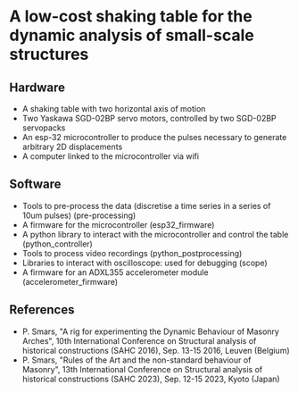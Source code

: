 # A low-cost shaking table for the dynamic analysis of small-scale structures

## Hardware

- A shaking table with two horizontal axis of motion 
- Two Yaskawa SGD-02BP servo motors, controlled by two SGD-02BP servopacks
- An esp-32 microcontroller to produce the pulses necessary to generate arbitrary 2D displacements
- A computer linked to the microcontroller via wifi

## Software

- Tools to pre-process the data (discretise a time series in a series of 10um pulses) (pre-processing)
- A firmware for the microcontroller (esp32_firmware)
- A python library to interact with the microcontroller and control the table (python_controller)
- Tools to process video recordings (python_postprocessing)
- Libraries to interact with oscilloscope: used for debugging (scope)
- A firmware for an ADXL355 accelerometer module (accelerometer_firmware)

## References

- P. Smars, "A rig for experimenting the Dynamic Behaviour of Masonry Arches", 10th International Conference on Structural analysis of historical constructions (SAHC 2016), Sep. 13-15 2016, Leuven (Belgium)
- P. Smars, "Rules of the Art and the non-standard behaviour of Masonry", 13th International Conference on Structural analysis of historical constructions (SAHC 2023), Sep. 12-15 2023, Kyoto (Japan)
